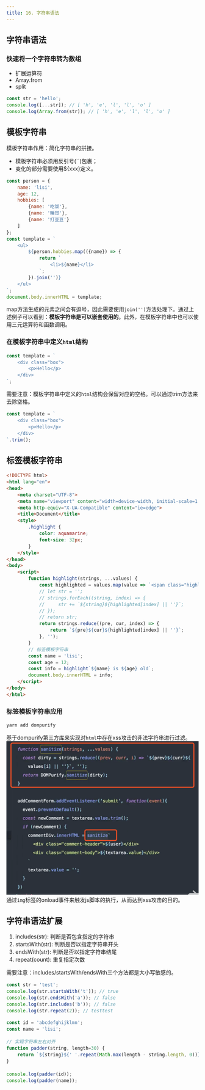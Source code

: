 ```yaml
---
title: 16. 字符串语法
---
```

## 字符串语法
### 快速将一个字符串转为数组
* 扩展运算符
* Array.from
* split
```js
const str = 'hello';
console.log([...str]); // [ 'h', 'e', 'l', 'l', 'o' ]
console.log(Array.from(str)); // [ 'h', 'e', 'l', 'l', 'o' ]
```
## 模板字符串
模板字符串作用：简化字符串的拼接。
* 模板字符串必须用反引号(``)包裹；
* 变化的部分需要使用${xxx}定义。

```js
const person = {
    name: 'lisi',
    age: 12,
    hobbies: [
        {name: '吃饭'},
        {name: '睡觉'},
        {name: '打豆豆'}
    ]
};
const template = `
    <ul>
        ${person.hobbies.map(({name}) => {
            return `
                <li>${name}</li>
            `;
        }).join('')}
    </ul>
`;
document.body.innerHTML = template;
```
map方法生成的元素之间会有逗号，因此需要使用`join('')`方法处理下。通过上述例子可以看到：**模板字符串是可以嵌套使用的**。此外，在模板字符串中也可以使用三元运算符和函数调用。
### 在模板字符串中定义`html`结构
```js
const template = `
    <div class="box">
        <p>Hello</p>
    </div>
`;
```
需要注意：模板字符串中定义的`html`结构会保留对应的空格。可以通过trim方法来去除空格。
```js
const template = `
    <div class="box">
        <p>Hello</p>
    </div>
`.trim();
```
## 标签模板字符串
```html
<!DOCTYPE html>
<html lang="en">
<head>
    <meta charset="UTF-8">
    <meta name="viewport" content="width=device-width, initial-scale=1.0">
    <meta http-equiv="X-UA-Compatible" content="ie=edge">
    <title>Document</title>
    <style>
        .highlight {
            color: aquamarine;
            font-size: 32px;
        }
    </style>
</head>
<body>
    <script>
        function highlight(strings, ...values) {
            const highlighted = values.map(value => `<span class="highlight">${value}</span>`);
            // let str = '';
            // strings.forEach((string, index) => {
            //     str += `${string}${highlighted[index] || ''}`;
            // });
            // return str;
            return strings.reduce((pre, cur, index) => {
                return `${pre}${cur}${highlighted[index] || ''}`;
            }, '');
        }
        // 标签模板字符串
        const name = 'lisi';
        const age = 12;
        const info = highlight`${name} is ${age} old`;
        document.body.innerHTML = info;
    </script>
</body>
</html>
```
### 标签模板字符串应用
```js
yarn add dompurify
```
基于dompurify第三方库来实现对`html`中存在xss攻击的非法字符串进行过滤。
![](https://github.com/liujie2019/static_data/blob/master/img/20191222231409.png?raw=true)
通过`img`标签的onload事件来触发js脚本的执行，从而达到xss攻击的目的。

## 字符串语法扩展
1. includes(str): 判断是否包含指定的字符串
2. startsWith(str): 判断是否以指定字符串开头
3. endsWith(str): 判断是否以指定字符串结尾
4. repeat(count): 重复指定次数

需要注意：includes/startsWith/endsWith三个方法都是大小写敏感的。
```js
const str = 'test';
console.log(str.startsWith('t')); // true
console.log(str.endsWith('a')); // false
console.log(str.includes('b')); // false
console.log(str.repeat(2)); // testtest
```
```js
const id = 'abcdefghijklmn';
const name = 'lisi';

// 实现字符串左右对齐
function padder(string, length=30) {
    return `${string}${' '.repeat(Math.max(length - string.length, 0))}`;
}

console.log(padder(id));
console.log(padder(name));
```